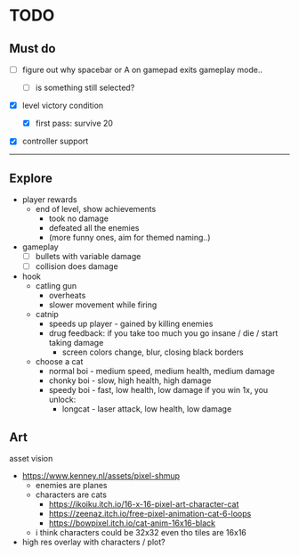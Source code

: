 # TODO

## Must do
- [ ] figure out why spacebar or A on gamepad exits gameplay mode..
  - [ ] is something still selected?
- [x] level victory condition
  - [x] first pass: survive 20
- [x] controller support






----

## Explore
- player rewards
  - end of level, show achievements
    - took no damage
    - defeated all the enemies
    - (more funny ones, aim for themed naming..)
- gameplay
  - [ ] bullets with variable damage
  - [ ] collision does damage
- hook
  - catling gun
    - overheats
    - slower movement while firing
  - catnip
    - speeds up player - gained by killing enemies
    - drug feedback: if you take too much you go insane / die / start taking damage
      - screen colors change, blur, closing black borders
  - choose a cat
    - normal boi - medium speed, medium health, medium damage
    - chonky boi - slow, high health, high damage
    - speedy boi - fast, low health, low damage
    if you win 1x, you unlock:
      - longcat - laser attack, low health, low damage

## Art
asset vision
- https://www.kenney.nl/assets/pixel-shmup
  - enemies are planes
  - characters are cats
    - https://ikoiku.itch.io/16-x-16-pixel-art-character-cat
    - https://zeenaz.itch.io/free-pixel-animation-cat-6-loops
    - https://bowpixel.itch.io/cat-anim-16x16-black
  - i think characters could be 32x32 even tho tiles are 16x16
- high res overlay with characters / plot?
